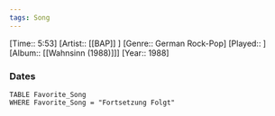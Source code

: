 ```yaml
---
tags: Song  
---
```

[Time:: 5:53]
[Artist:: [[BAP]] ]
[Genre:: German Rock-Pop]
[Played:: ]
[Album:: [[Wahnsinn (1988)]]]
[Year:: 1988]
### Dates
````dataview
TABLE Favorite_Song
WHERE Favorite_Song = "Fortsetzung Folgt"
````
